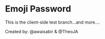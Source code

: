 


# Emoji Password

This is the client-side test branch...and more....

Created by: @awaisabir & @TheoJA
